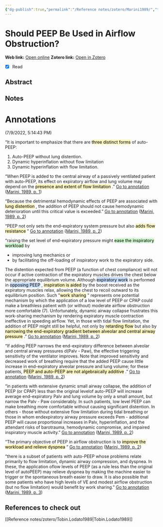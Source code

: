 ```yaml
---
{"dg-publish":true,"permalink":"/Reference notes/zotero/Marini1989/","title":"Should PEEP Be Used in Airflow Obstruction?"}
---
```



# Should PEEP Be Used in Airflow Obstruction?
**Web link:** [Open online](https://www.atsjournals.org/doi/abs/10.1164/ajrccm/140.1.1)
**Zotero link:** [Open in Zotero](zotero://select/items/@Marini1989)
- [x] Read

## Abstract

## Notes
# Annotations  
(7/9/2022, 5:14:43 PM)

“It is important to emphasize that there are <mark style="background: #FFF3A3A6;">three distinct forms</mark> of auto-PEEP:
1. Auto-PEEP without lung distention.
2. Dynamic hyperinflation without flow limitation
3. Dynamic hyperinflation with flow limitation.

“When PEEP is added to the central airway of a passively ventilated patient with auto-PEEP, its effect on expiratory airflow and lung volume may depend on the <mark style="background: #FFF3A3A6;">presence and extent of flow limitation</mark> .” [Go to annotation](zotero://open-pdf/library/items/ZIU8I5YX?page=1&annotation=6SG66Q8F) ([Marini, 1989, p. 1](zotero://select/library/items/3WPGKPXB))

“Because the detrimental hemodynamic effects of PEEP are associated with <mark style="background: #FFF3A3A6;">lung distention</mark> , the addition of PEEP should not cause hemodynamic deterioration until this critical value is exceeded.” [Go to annotation](zotero://open-pdf/library/items/ZIU8I5YX?page=2&annotation=CUHI2RFX) ([Marini, 1989, p. 2](zotero://select/library/items/3WPGKPXB))

“PEEP not only sets the end-expiratory system pressure but also <mark style="background: #FFF3A3A6;">adds flow resistance</mark> ” [Go to annotation](zotero://open-pdf/library/items/ZIU8I5YX?page=2&annotation=AWN79GBY) ([Marini, 1989, p. 2](zotero://select/library/items/3WPGKPXB))

“raising the set level of end-expiratory pressure might <mark style="background: #BBFABBA6;">ease the inspiratory workload</mark> by 
- improving lung mechanics or
- by facilitating the off-loading of inspiratory work to the expiratory side.

The distention expected from PEEP (a function of chest compliance) will not occur if active contraction of the expiratory muscles drives the chest below the appropriate equilibrium volume. Although <mark style="background: #ADCCFFA6;">expiratory work</mark> is performed in <mark style="background: #ADCCFFA6;">opposing PEEP</mark> , <mark style="background: #FFF3A3A6;">inspiration is aided</mark> by the boost received as the expiratory muscles relax, allowing the chest to recoil outward to its equilibrium position. Such "<mark style="background: #FFF3A3A6;">work sharing</mark> " represents one potential mechanism by which the application of a low level of PEEP or CPAP could make a breathless patient with (or without) moderate airflow obstruction more comfortable (7). Unfortunately, dynamic airway collapse frustrates this work-sharing mechanism by rendering expiratory muscle contraction ineffective in speeding airflow. Yet, in those with tidal flow limitation, the addition of PEEP might still be helpful, not only by <mark style="background: #FFF3A3A6;">retarding flow</mark> but also by <mark style="background: #FFF3A3A6;">narrowing the end-expiratory gradient between alveolar and central airway pressure</mark> .” [Go to annotation](zotero://open-pdf/library/items/ZIU8I5YX?page=2&annotation=TITX2QTF) ([Marini, 1989, p. 2](zotero://select/library/items/3WPGKPXB))

“If adding PEEP narrows the end-expiratory difference between alveolar and central airway pressures d(Palv - Paw), the effective triggering sensitivity of the ventilator improves. Note that improved sensitivity and decreased work of breathing require that the added PEEP cause little increase in end-expiratory alveolar pressure and lung volume; for these patients, <mark style="background: #FFF3A3A6;">PEEP and auto-PEEP are not algebraically additive</mark> .” [Go to annotation](zotero://open-pdf/library/items/ZIU8I5YX?page=2&annotation=NAQXCS9C) ([Marini, 1989, p. 2](zotero://select/library/items/3WPGKPXB))

“in patients with extensive dynamic small airway collapse, the addition of PEEP (or CPAP) less than the original levelof auto-PEEP will increase average end-expiratory Palv and lung volume by only a small amount, but narrow the Palv - Paw considerably. In such patients, low level PEEP can make breathing more comfortable without causing significant distention. In others - those without extensive flow limitation during tidal breathing or those in whom endexpiratory airway pressure exceeds Pem - additional PEEP will cause proportional increases in Palv, hyperinflation, and the attendant risks of barotrauma, hemodynamic compromise, and impaired inspiratory muscle activity.” [Go to annotation](zotero://open-pdf/library/items/ZIU8I5YX?page=2&annotation=KDEC6LIP) ([Marini, 1989, p. 2](zotero://select/library/items/3WPGKPXB))

“The primary objective of PEEP in airflow obstruction is to <mark style="background: #FFF3A3A6;">improve the workload and relieve dyspnea</mark> ” [Go to annotation](zotero://open-pdf/library/items/ZIU8I5YX?page=2&annotation=WQL2J5TN) ([Marini, 1989, p. 2](zotero://select/library/items/3WPGKPXB))

“there is a subset of patients with auto-PEEP whose problems relate primarily to flow limitation, dynamic airway compression, and dyspnea. In these, the application oflow levels of PEEP (as a rule less than the original level of autoPEEP) may relieve dyspnea by making the machine easier to trigger or the spontaneous breath easier to draw. It is also possible that some patients who have high levels of VE and modest airflow obstruction (but no flow limitation) would benefit by work sharing.” [Go to annotation](zotero://open-pdf/library/items/ZIU8I5YX?page=3&annotation=YLBSQFL7) ([Marini, 1989, p. 3](zotero://select/library/items/3WPGKPXB))


## References to check out
[[Reference notes/zotero/Tobin.Lodato1989\|Tobin.Lodato1989]]